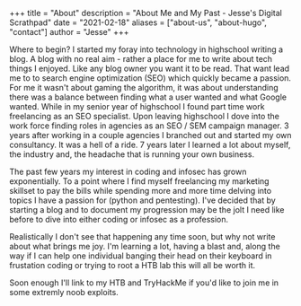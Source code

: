 +++
title = "About"
description = "About Me and My Past - Jesse's Digital Scrathpad"
date = "2021-02-18"
aliases = ["about-us", "about-hugo", "contact"]
author = "Jesse"
+++

Where to begin? I started my foray into technology in highschool writing a blog. A blog with no real aim - rather a place for me to write about tech things I enjoyed. Like any blog owner you want it to be read. That want lead me to to search engine optimization (SEO) which quickly became a passion. For me it wasn't about gaming the algorithm, it was about understanding there was a balance between finding what a user wanted and what Google wanted.
While in my senior year of highschool I found part time work freelancing as an SEO specialist. Upon leaving highschool I dove into the work force finding roles in agencies as an SEO / SEM campaign manager. 3 years after working in a couple agencies I branched out and started my own consultancy. It was a hell of a ride. 7 years later I learned a lot about myself, the industry and, the headache that is running your own business.

The past few years my interest in coding and infosec has grown exponentially. To a point where I find myself freelancing my marketing skillset to pay the bills while spending more and more time delving into topics I have a passion for (python and pentesting). I've decided that by starting a blog and to document my progression may be the jolt I need like before to dive into either coding or infosec as a profession. 

Realistically I don't see that happening any time soon, but why not write about what brings me joy. I'm learning a lot, having a blast and, along the way if I can help one individual banging their head on their keyboard in frustation coding or trying to root a HTB lab this will all be worth it.

Soon enough I'll link to my HTB and TryHackMe if you'd like to join me in some extremly noob exploits.
